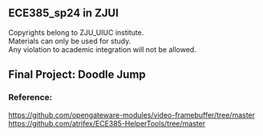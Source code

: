 ## ECE385_sp24 in ZJUI
Copyrights belong to ZJU_UIUC institute.  
Materials can only be used for study.  
Any violation to academic integration will not be allowed.  

## Final Project: Doodle Jump



### Reference:  
https://github.com/opengateware-modules/video-framebuffer/tree/master  
https://github.com/atrifex/ECE385-HelperTools/tree/master  
